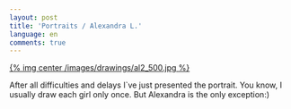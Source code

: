 ```yaml
---
layout: post
title: 'Portraits / Alexandra L.'
language: en
comments: true
---
```


[{% img center /images/drawings/al2_500.jpg %}](/images/drawings/al2.jpg)

After all difficulties and delays I\`ve just presented the portrait. You know, I usually
draw each girl only once. But Alexandra is the only exception:)
